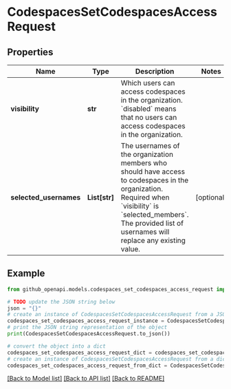 # CodespacesSetCodespacesAccessRequest


## Properties

Name | Type | Description | Notes
------------ | ------------- | ------------- | -------------
**visibility** | **str** | Which users can access codespaces in the organization. &#x60;disabled&#x60; means that no users can access codespaces in the organization. | 
**selected_usernames** | **List[str]** | The usernames of the organization members who should have access to codespaces in the organization. Required when &#x60;visibility&#x60; is &#x60;selected_members&#x60;. The provided list of usernames will replace any existing value. | [optional] 

## Example

```python
from github_openapi.models.codespaces_set_codespaces_access_request import CodespacesSetCodespacesAccessRequest

# TODO update the JSON string below
json = "{}"
# create an instance of CodespacesSetCodespacesAccessRequest from a JSON string
codespaces_set_codespaces_access_request_instance = CodespacesSetCodespacesAccessRequest.from_json(json)
# print the JSON string representation of the object
print(CodespacesSetCodespacesAccessRequest.to_json())

# convert the object into a dict
codespaces_set_codespaces_access_request_dict = codespaces_set_codespaces_access_request_instance.to_dict()
# create an instance of CodespacesSetCodespacesAccessRequest from a dict
codespaces_set_codespaces_access_request_from_dict = CodespacesSetCodespacesAccessRequest.from_dict(codespaces_set_codespaces_access_request_dict)
```
[[Back to Model list]](../README.md#documentation-for-models) [[Back to API list]](../README.md#documentation-for-api-endpoints) [[Back to README]](../README.md)


